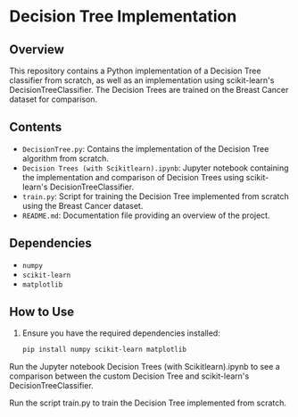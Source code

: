 # Decision Tree Implementation

## Overview
This repository contains a Python implementation of a Decision Tree classifier from scratch, as well as an implementation using scikit-learn's DecisionTreeClassifier. The Decision Trees are trained on the Breast Cancer dataset for comparison.

## Contents
- `DecisionTree.py`: Contains the implementation of the Decision Tree algorithm from scratch.
- `Decision Trees (with Scikitlearn).ipynb`: Jupyter notebook containing the implementation and comparison of Decision Trees using scikit-learn's DecisionTreeClassifier.
- `train.py`: Script for training the Decision Tree implemented from scratch using the Breast Cancer dataset.
- `README.md`: Documentation file providing an overview of the project.

## Dependencies
- `numpy`
- `scikit-learn`
- `matplotlib`

## How to Use
1. Ensure you have the required dependencies installed:

   ```bash
   pip install numpy scikit-learn matplotlib


Run the Jupyter notebook Decision Trees (with Scikitlearn).ipynb to see a comparison between the custom Decision Tree and scikit-learn's DecisionTreeClassifier.

Run the script train.py to train the Decision Tree implemented from scratch.
